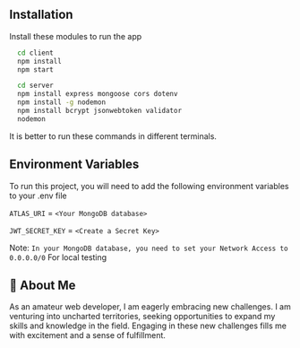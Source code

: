 
## Installation

Install these modules to run the app

```bash
  cd client
  npm install
  npm start
```

```bash
  cd server
  npm install express mongoose cors dotenv
  npm install -g nodemon
  npm install bcrypt jsonwebtoken validator
  nodemon
```
It is better to run these commands in different terminals. 

## Environment Variables

To run this project, you will need to add the following environment variables to your .env file

`ATLAS_URI` = `<Your MongoDB database>`

`JWT_SECRET_KEY` = `<Create a Secret Key>`

Note: `In your MongoDB database, you need to set your Network Access to 0.0.0.0/0` For local testing

## 🚀 About Me
As an amateur web developer, I am eagerly embracing new challenges. I am venturing into uncharted territories, seeking opportunities to expand my skills and knowledge in the field. Engaging in these new challenges fills me with excitement and a sense of fulfillment.

